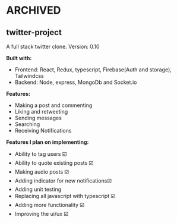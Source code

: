 # ARCHIVED
## twitter-project

A full stack twitter clone.
Version: 0.10

**Built with:**

- Frontend: React, Redux, typescript, Firebase(Auth and storage), Tailwindcss
- Backend: Node, express, MongoDb and Socket.io

**Features:**

- Making a post and commenting
- Liking and retweeting
- Sending messages
- Searching
- Receiving Notifications

**Features I plan on implementing:**

- Ability to tag users ☑️
- Ability to quote existing posts ☑️
- Making audio posts ☑️
- Adding indicator for new notifications☑️
- Adding unit testing
- Replacing all javascript with typescript ☑️
- Adding more functionality ☑️
- Improving the ui/ux ☑️
